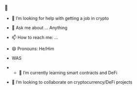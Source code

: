 ### 👋


- 🤔 I’m looking for help with getting a job in crypto
- 💬 Ask me about ... Anything
- 📫 How to reach me: ...
- 😄 Pronouns: He/Him

- WAS
-   - 🌱 I’m currently learning smart contracts and DeFi
-   👯 I’m looking to collaborate on cryptocurrency/DeFi projects
